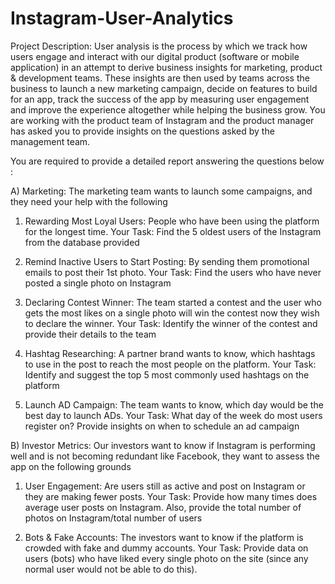 # Instagram-User-Analytics
Project Description: User analysis is the process by which we track how users engage and interact with our digital product (software or mobile application) in an attempt to derive business insights for marketing, product & development teams. These insights are then used by teams across the business to launch a new marketing campaign, decide on features to build for an app, track the success of the app by measuring user engagement and improve the experience altogether while helping the business grow. You are working with the product team of Instagram and the product manager has asked you to provide insights on the questions asked by the management team.

You are required to provide a detailed report answering the questions below :

A) Marketing: The marketing team wants to launch some campaigns, and they need your help with the following

  1. Rewarding Most Loyal Users: People who have been using the platform for the longest time.
     Your Task: Find the 5 oldest users of the Instagram from the database provided

  2. Remind Inactive Users to Start Posting: By sending them promotional emails to post their 1st photo.
     Your Task: Find the users who have never posted a single photo on Instagram

  3. Declaring Contest Winner: The team started a contest and the user who gets the most likes on a single photo will win the contest now they wish to declare the winner.
     Your Task: Identify the winner of the contest and provide their details to the team

  4. Hashtag Researching: A partner brand wants to know, which hashtags to use in the post to reach the most people on the platform.
     Your Task: Identify and suggest the top 5 most commonly used hashtags on the platform

  5. Launch AD Campaign: The team wants to know, which day would be the best day to launch ADs.
      Your Task: What day of the week do most users register on? Provide insights on when to schedule an ad campaign

B) Investor Metrics: Our investors want to know if Instagram is performing well and is not becoming redundant like Facebook, they want to assess the app on the following grounds

  1. User Engagement: Are users still as active and post on Instagram or they are making fewer posts.
     Your Task: Provide how many times does average user posts on Instagram. Also, provide the total number of photos on Instagram/total number of users

  2. Bots & Fake Accounts: The investors want to know if the platform is crowded with fake and dummy accounts.
     Your Task: Provide data on users (bots) who have liked every single photo on the site (since any normal user would not be able to do this).
